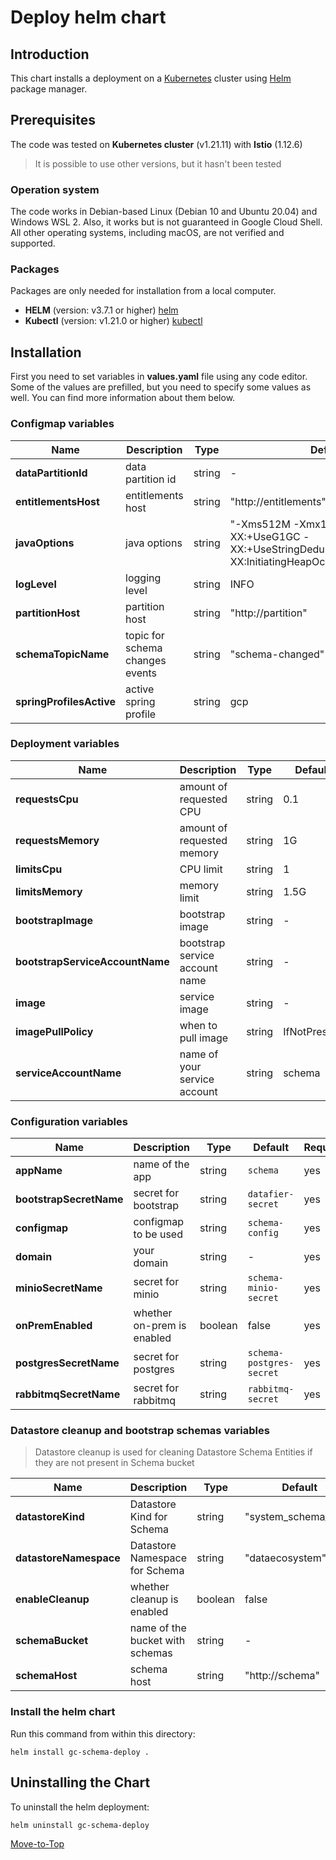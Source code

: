 <!--- Deploy --->

# Deploy helm chart

## Introduction

This chart installs a deployment on a [Kubernetes](https://kubernetes.io) cluster using [Helm](https://helm.sh) package manager.

## Prerequisites

The code was tested on **Kubernetes cluster** (v1.21.11) with **Istio** (1.12.6)
> It is possible to use other versions, but it hasn't been tested

### Operation system

The code works in Debian-based Linux (Debian 10 and Ubuntu 20.04) and Windows WSL 2. Also, it works but is not guaranteed in Google Cloud Shell. All other operating systems, including macOS, are not verified and supported.

### Packages

Packages are only needed for installation from a local computer.

* **HELM** (version: v3.7.1 or higher) [helm](https://helm.sh/docs/intro/install/)
* **Kubectl** (version: v1.21.0 or higher) [kubectl](https://kubernetes.io/docs/tasks/tools/#kubectl)

## Installation

First you need to set variables in **values.yaml** file using any code editor. Some of the values are prefilled, but you need to specify some values as well. You can find more information about them below.

### Configmap variables

| Name | Description | Type | Default |Required |
|------|-------------|------|---------|---------|
**dataPartitionId** | data partition id | string | - | yes
**entitlementsHost** | entitlements host | string | "http://entitlements" | yes
**javaOptions** | java options | string | "-Xms512M -Xmx1024M -XX:+UseG1GC -XX:+UseStringDeduplication -XX:InitiatingHeapOccupancyPercent=45" | yes
**logLevel** | logging level | string | INFO | yes
**partitionHost** | partition host | string | "http://partition" | yes
**schemaTopicName** | topic for schema changes events | string | "schema-changed" | yes
**springProfilesActive** | active spring profile | string | gcp | yes

### Deployment variables

| Name | Description | Type | Default |Required |
|------|-------------|------|---------|---------|
**requestsCpu** | amount of requested CPU | string | 0.1 | yes
**requestsMemory** | amount of requested memory| string | 1G | yes
**limitsCpu** | CPU limit | string | 1 | yes
**limitsMemory** | memory limit | string | 1.5G | yes
**bootstrapImage** | bootstrap image | string | - | yes
**bootstrapServiceAccountName** | bootstrap service account name | string | - | yes
**image** | service image | string | - | yes
**imagePullPolicy** | when to pull image | string | IfNotPresent | yes
**serviceAccountName** | name of your service account | string | schema | yes

### Configuration variables

| Name | Description | Type | Default |Required |
|------|-------------|------|---------|---------|
**appName** | name of the app | string | `schema` | yes
**bootstrapSecretName** | secret for bootstrap | string | `datafier-secret` | yes
**configmap** | configmap to be used | string | `schema-config` | yes
**domain** | your domain | string | - | yes
**minioSecretName** | secret for minio | string | `schema-minio-secret` | yes
**onPremEnabled** | whether on-prem is enabled | boolean | false | yes
**postgresSecretName** | secret for postgres | string | `schema-postgres-secret` | yes
**rabbitmqSecretName** | secret for rabbitmq | string | `rabbitmq-secret` | yes

### Datastore cleanup and bootstrap schemas variables

> Datastore cleanup is used for cleaning Datastore Schema Entities if they are not present in Schema bucket

| Name | Description | Type | Default |Required |
|------|-------------|------|---------|---------|
**datastoreKind** | Datastore Kind for Schema | string | "system_schema_osm" | yes
**datastoreNamespace** | Datastore Namespace for Schema | string | "dataecosystem" | yes
**enableCleanup** | whether cleanup is enabled | boolean | false | yes
**schemaBucket** | name of the bucket with schemas | string | - | yes
**schemaHost** | schema host | string | "http://schema" | yes

### Install the helm chart

Run this command from within this directory:

```console
helm install gc-schema-deploy .
```

## Uninstalling the Chart

To uninstall the helm deployment:

```console
helm uninstall gc-schema-deploy
```

[Move-to-Top](#deploy-helm-chart)
